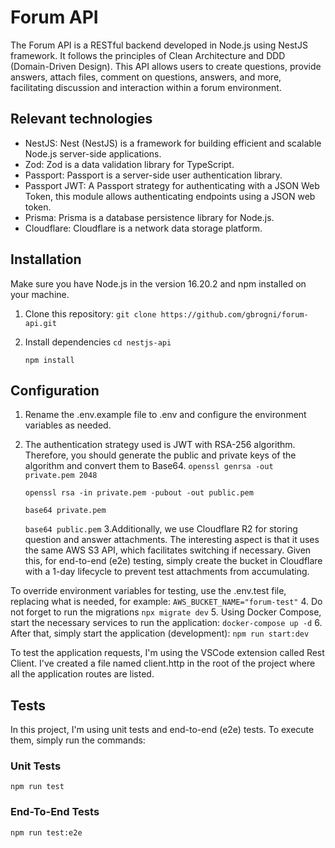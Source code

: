 # Forum API

The Forum API is a RESTful backend developed in Node.js using NestJS framework. It follows the principles of Clean Architecture and DDD (Domain-Driven Design).
This API allows users to create questions, provide answers, attach files, comment on questions, answers, and more, facilitating discussion and interaction within a forum environment.

## Relevant technologies
- NestJS: Nest (NestJS) is a framework for building efficient and scalable Node.js server-side applications.
- Zod: Zod is a data validation library for TypeScript.
- Passport: Passport is a server-side user authentication library.
- Passport JWT: A Passport strategy for authenticating with a JSON Web Token, this module allows authenticating endpoints using a JSON web token.
- Prisma: Prisma is a database persistence library for Node.js.
- Cloudflare: Cloudflare is a network data storage platform.

## Installation

Make sure you have Node.js in the version 16.20.2 and npm installed on your machine.

1. Clone this repository:
   `git clone https://github.com/gbrogni/forum-api.git`
  
2. Install dependencies
   `cd nestjs-api`
   
   `npm install`

## Configuration

1. Rename the .env.example file to .env and configure the environment variables as needed.
2. The authentication strategy used is JWT with RSA-256 algorithm. Therefore, you should generate the public and private keys of the algorithm and convert them to Base64.
   `openssl genrsa -out private.pem 2048`
   
   `openssl rsa -in private.pem -pubout -out public.pem`
   
   `base64 private.pem`
   
   `base64 public.pem`
3.Additionally, we use Cloudflare R2 for storing question and answer attachments. The interesting aspect is that it uses the same AWS S3 API, which facilitates switching if necessary.
 Given this, for end-to-end (e2e) testing, simply create the bucket in Cloudflare with a 1-day lifecycle to prevent test attachments from accumulating.

To override environment variables for testing, use the .env.test file, replacing what is needed, for example:
`AWS_BUCKET_NAME="forum-test"`
4. Do not forget to run the migrations
`npx migrate dev`
5. Using Docker Compose, start the necessary services to run the application:
`docker-compose up -d`
6. After that, simply start the application (development):
`npm run start:dev`


To test the application requests, I'm using the VSCode extension called Rest Client. I've created a file named client.http in the root of the project where all the application routes are listed.

## Tests

In this project, I'm using unit tests and end-to-end (e2e) tests. To execute them, simply run the commands:

### Unit Tests
`npm run test`

### End-To-End Tests
`npm run test:e2e`
